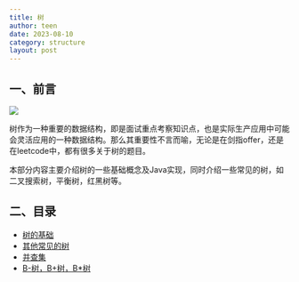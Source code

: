 ```yaml
---
title: 树
author: teen
date: 2023-08-10
category: structure
layout: post
---
```


## 一、前言

![](https://upload.wikimedia.org/wikipedia/commons/7/7e/Treedatastructure.png)

树作为一种重要的数据结构，即是面试重点考察知识点，也是实际生产应用中可能会灵活应用的一种数据结构。那么其重要性不言而喻，无论是在剑指offer，还是在leetcode中，都有很多关于树的题目。

本部分内容主要介绍树的一些基础概念及Java实现，同时介绍一些常见的树，如二叉搜索树，平衡树，红黑树等。

## 二、目录

- [树的基础](/docs/data-structure/tree/tree-introduction.md)
- [其他常见的树](/docs/data-structure/tree/other-tree.md)
- [并查集](/docs/data-structure/tree/Union-Find.md)
- [B-树，B+树，B*树](/docs/data-structure/tree/b-tree.md)